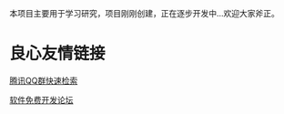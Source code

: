 本项目主要用于学习研究，项目刚刚创建，正在逐步开发中...欢迎大家斧正。

 # 良心友情链接

[腾讯QQ群快速检索](http://u.720life.cn/s/8cf73f7c)

[软件免费开发论坛](http://u.720life.cn/s/bbb01dc0)